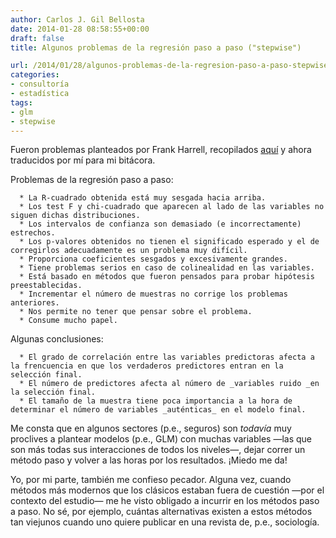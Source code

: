 ```yaml
---
author: Carlos J. Gil Bellosta
date: 2014-01-28 08:58:55+00:00
draft: false
title: Algunos problemas de la regresión paso a paso ("stepwise")

url: /2014/01/28/algunos-problemas-de-la-regresion-paso-a-paso-stepwise/
categories:
- consultoría
- estadística
tags:
- glm
- stepwise
---
```


Fueron problemas planteados por Frank Harrell, recopilados [aquí](http://www.stata.com/support/faqs/statistics/stepwise-regression-problems/) y ahora traducidos por mí para mi bitácora.

Problemas de la regresión paso a paso:



	  * La R-cuadrado obtenida está muy sesgada hacia arriba.
	  * Los test F y chi-cuadrado que aparecen al lado de las variables no siguen dichas distribuciones.
	  * Los intervalos de confianza son demasiado (e incorrectamente) estrechos.
	  * Los p-valores obtenidos no tienen el significado esperado y el de corregirlos adecuadamente es un problema muy difícil.
	  * Proporciona coeficientes sesgados y excesivamente grandes.
	  * Tiene problemas serios en caso de colinealidad en las variables.
	  * Está basado en métodos que fueron pensados para probar hipótesis preestablecidas.
	  * Incrementar el número de muestras no corrige los problemas anteriores.
	  * Nos permite no tener que pensar sobre el problema.
	  * Consume mucho papel.

Algunas conclusiones:

	  * El grado de correlación entre las variables predictoras afecta a la frencuencia en que los verdaderos predictores entran en la selección final.
	  * El número de predictores afecta al número de _variables ruido _en la selección final.
	  * El tamaño de la muestra tiene poca importancia a la hora de determinar el número de variables _auténticas_ en el modelo final.


Me consta que en algunos sectores (p.e., seguros) son _todavía_ muy proclives a plantear modelos (p.e., GLM) con muchas variables —las que son más todas sus interacciones de todos los niveles—, dejar correr un método paso y volver a las horas por los resultados. ¡Miedo me da!

Yo, por mi parte, también me confieso pecador. Alguna vez, cuando métodos más modernos que los clásicos estaban fuera de cuestión —por el contexto del estudio— me he visto obligado a incurrir en los métodos paso a paso. No sé, por ejemplo, cuántas alternativas existen a estos métodos tan viejunos cuando uno quiere publicar en una revista de, p.e., sociología.
